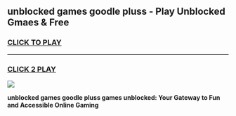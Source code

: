 
## unblocked games goodle pluss - Play Unblocked Gmaes & Free
<h3>
<a href="https://premium.freeplayer.one?title=unblocked_games_goodle_pluss&ref=19F">CLICK TO PLAY</a></h3>
<hr>

<h3>
<a href="https://premium.freeplayer.one?title=unblocked_games_goodle_pluss&ref=19F">CLICK 2 PLAY</a>
  
</h3>

<a href="https://premium.freeplayer.one?title=unblocked_games_goodle_pluss&ref=19F/"><img src="https://clearcache.store/games.png"></a>


**unblocked games goodle pluss games unblocked: Your Gateway to Fun and Accessible Online Gaming**
